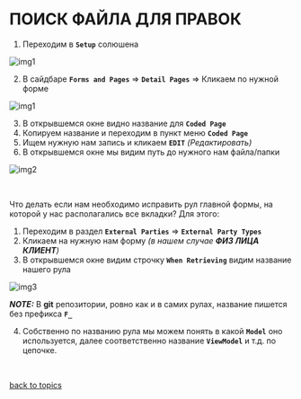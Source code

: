 # ПОИСК ФАЙЛА ДЛЯ ПРАВОК

1. Переходим в **`Setup`** солюшена

![img1](https://github.com/CrappyCodeMaker/ECCENTEX-KNOWLEGE/blob/main/Content/6%20Localization/IMG/1.png?raw=true)

2. В сайдбаре **`Forms and Pages`** => **`Detail Pages`** => Кликаем по нужной форме

![img1](https://github.com/CrappyCodeMaker/ECCENTEX-KNOWLEGE/blob/main/Content/12%20How%20to%20find%20rule/IMG/1.png?raw=true)

3. В открывшемся окне видно название для **`Coded Page`**
4. Копируем название и переходим в пункт меню **`Coded Page`**
5. Ищем нужную нам запись и кликаем **`EDIT`** _(Редактировать)_
6. В открывшемся окне мы видим путь до нужного нам файла/папки

![img2](https://github.com/CrappyCodeMaker/ECCENTEX-KNOWLEGE/blob/main/Content/12%20How%20to%20find%20rule/IMG/2.png?raw=true)


<br/>

Что делать если нам необходимо исправить рул главной формы, на которой у нас располагались все вкладки? Для этого:

1. Переходим в раздел **`External Parties`** => **`External Party Types`**
2. Кликаем на нужную нам форму _(в нашем случае **ФИЗ ЛИЦА КЛИЕНТ**)_
3. В открывшемся окне видим строчку **`When Retrieving`** видим название нашего рула

![img3](https://github.com/CrappyCodeMaker/ECCENTEX-KNOWLEGE/blob/main/Content/12%20How%20to%20find%20rule/IMG/3.png?raw=true)


**_NOTE:_** В **git** репозитории, ровно как и в самих рулах, название пишется без префикса **`F_`**

4. Собственно по названию рула мы можем понять в какой **`Model`** оно используется,  далее соответственно название **`ViewModel`** и т.д. по цепочке.


<br/>

[back to topics](https://github.com/CrappyCodeMaker/ECCENTEX-KNOWLEGE/blob/main/Content/0%20Topics/README.md)